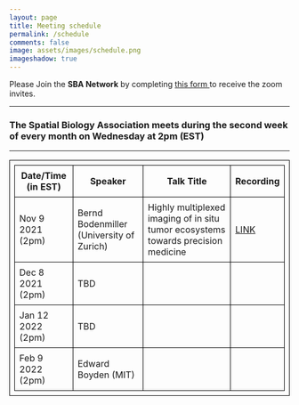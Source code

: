 ```yaml
---
layout: page
title: Meeting schedule
permalink: /schedule
comments: false
image: assets/images/schedule.png
imageshadow: true
---
```


<div><span class="h4">Please Join the <b>SBA Network</b> by completing <a href="https://forms.gle/wj51xS2CN3jLDAfi6" target="_blank">this form </a> to receive the zoom invites.</span></div>

<hr>

### The Spatial Biology Association meets during the second week of every month on Wednesday at 2pm (EST)

<hr>

<style>
table, th, td {
  border: 1px solid black;
  padding: 0.5em;
}
</style>
| Date/Time (in EST) | Speaker                                  | Talk Title                                                                        | Recording                                                     |
| ------------------ | ---------------------------------------- | --------------------------------------------------------------------------------- | ------------------------------------------------------------- |
| Nov 9 2021 (2pm)   | Bernd Bodenmiller (University of Zurich) | Highly multiplexed imaging of in situ tumor ecosystems towards precision medicine | [LINK](https://spatialbiology.github.io/sba/bodenmiller-imc/) |
| Dec 8 2021 (2pm)   | TBD                                      |                                                                                   |                                                               |
| Jan 12 2022 (2pm)  | TBD                                      |                                                                                   |                                                               |
| Feb 9 2022 (2pm)   | Edward Boyden (MIT)                      |                                                                                   |                                                               |

